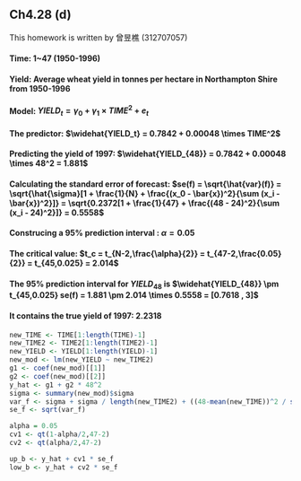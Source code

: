 ## Ch4.28 (d)

This homework is written by 曾昱樵 (312707057)



#### Time: 1~47 (1950-1996)

#### Yield: Average wheat yield in tonnes per hectare in Northampton Shire from 1950-1996

#### Model: $YIELD_t = \gamma_0 + \gamma_1 \times TIME^2 + e_t$ 
#### The predictor: $\widehat{YIELD_t} = 0.7842 + 0.00048 \times TIME^2$

#### Predicting the yield of 1997: $\widehat{YIELD_{48}} = 0.7842 + 0.00048 \times 48^2 = 1.881$

#### Calculating the standard error of forecast: $se(f) = \sqrt{\hat{var}(f)} = \sqrt{\hat{\sigma}[1 + \frac{1}{N} + \frac{(x_0 - \bar{x})^2}{\sum (x_i - \bar{x})^2}]} = \sqrt{0.2372[1 + \frac{1}{47} + \frac{(48 - 24)^2}{\sum (x_i - 24)^2}]} = 0.5558$

#### Construcing a 95% prediction interval : $\alpha = 0.05$

#### The critical value: $t_c = t_{N-2,\frac{\alpha}{2}} = t_{47-2,\frac{0.05}{2}} = t_{45,0.025} = 2.014$

#### The 95% prediction interval for $YIELD_{48}$ is $\widehat{YIELD_{48}} \pm t_{45,0.025} se(f) = 1.881 \pm 2.014 \times 0.5558 = [0.7618 , 3]$

#### It contains the true yield of 1997: 2.2318

```R
new_TIME <- TIME[1:length(TIME)-1]
new_TIME2 <- TIME2[1:length(TIME2)-1]
new_YIELD <- YIELD[1:length(YIELD)-1]
new_mod <- lm(new_YIELD ~ new_TIME2)
g1 <- coef(new_mod)[[1]]
g2 <- coef(new_mod)[[2]]
y_hat <- g1 + g2 * 48^2
sigma <- summary(new_mod)$sigma
var_f <- sigma + sigma / length(new_TIME2) + ((48-mean(new_TIME))^2 / sum((new_TIME-mean(new_TIME))^2))
se_f <- sqrt(var_f)

alpha = 0.05
cv1 <- qt(1-alpha/2,47-2)
cv2 <- qt(alpha/2,47-2)

up_b <- y_hat + cv1 * se_f
low_b <- y_hat + cv2 * se_f
```
